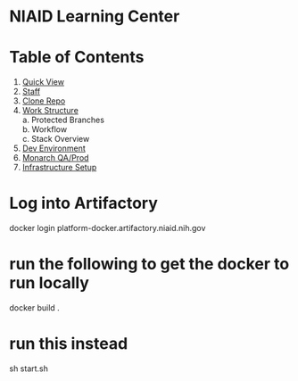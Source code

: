 NIAID Learning Center  
============================

# Table of Contents 
1. [Quick View](#quick-view)  
2. [Staff](#staff)
3. [Clone Repo](#cloning-the-repo)
4. [Work Structure](#work-structure)  
  a. Protected Branches  
  b. Workflow  
  c. Stack Overview  
5. [Dev Environment](#dev-environment)
6. [Monarch QA/Prod](#monarch-environment)
7. [Infrastructure Setup](#infrastructure-setup)


# Log into Artifactory
docker login platform-docker.artifactory.niaid.nih.gov

# run the following to get the docker to run locally
docker build .

# run this instead
sh start.sh